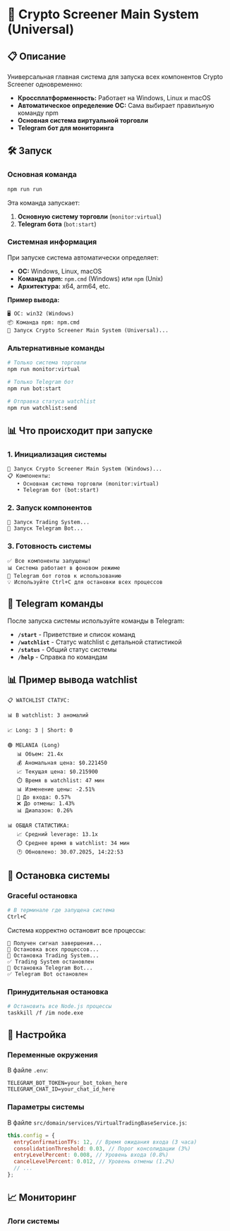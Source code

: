 # 🚀 Crypto Screener Main System (Universal)

## 📋 Описание

Универсальная главная система для запуска всех компонентов Crypto Screener одновременно:
- **Кроссплатформенность:** Работает на Windows, Linux и macOS
- **Автоматическое определение ОС:** Сама выбирает правильную команду npm
- **Основная система виртуальной торговли**
- **Telegram бот для мониторинга**

## 🛠️ Запуск

### Основная команда
```bash
npm run run
```

Эта команда запускает:
1. **Основную систему торговли** (`monitor:virtual`)
2. **Telegram бота** (`bot:start`)

### Системная информация
При запуске система автоматически определяет:
- **ОС:** Windows, Linux, macOS
- **Команда npm:** `npm.cmd` (Windows) или `npm` (Unix)
- **Архитектура:** x64, arm64, etc.

**Пример вывода:**
```
🖥️ ОС: win32 (Windows)
📦 Команда npm: npm.cmd
🚀 Запуск Crypto Screener Main System (Universal)...
```

### Альтернативные команды

```bash
# Только система торговли
npm run monitor:virtual

# Только Telegram бот
npm run bot:start

# Отправка статуса watchlist
npm run watchlist:send
```

## 📊 Что происходит при запуске

### 1. Инициализация системы
```
🚀 Запуск Crypto Screener Main System (Windows)...
📋 Компоненты:
   • Основная система торговли (monitor:virtual)
   • Telegram бот (bot:start)
```

### 2. Запуск компонентов
```
🚀 Запуск Trading System...
🚀 Запуск Telegram Bot...
```

### 3. Готовность системы
```
✅ Все компоненты запущены!
📊 Система работает в фоновом режиме
🤖 Telegram бот готов к использованию
💡 Используйте Ctrl+C для остановки всех процессов
```

## 🤖 Telegram команды

После запуска системы используйте команды в Telegram:

- **`/start`** - Приветствие и список команд
- **`/watchlist`** - Статус watchlist с детальной статистикой
- **`/status`** - Общий статус системы
- **`/help`** - Справка по командам

## 📊 Пример вывода watchlist

```
📋 WATCHLIST СТАТУС:

📊 В watchlist: 3 аномалий

📈 Long: 3 | Short: 0

🟢 MELANIA (Long)
   📊 Объем: 21.4x
   💰 Аномальная цена: $0.221450
   📈 Текущая цена: $0.215900
   ⏱️ Время в watchlist: 47 мин
   📊 Изменение цены: -2.51%
   🎯 До входа: 0.57%
   ❌ До отмены: 1.43%
   📊 Диапазон: 0.26%

📊 ОБЩАЯ СТАТИСТИКА:
   📈 Средний leverage: 13.1x
   ⏱️ Среднее время в watchlist: 34 мин
   🕐 Обновлено: 30.07.2025, 14:22:53
```

## 🛑 Остановка системы

### Graceful остановка
```bash
# В терминале где запущена система
Ctrl+C
```

Система корректно остановит все процессы:
```
🛑 Получен сигнал завершения...
🛑 Остановка всех процессов...
🛑 Остановка Trading System...
✅ Trading System остановлен
🛑 Остановка Telegram Bot...
✅ Telegram Bot остановлен
```

### Принудительная остановка
```bash
# Остановить все Node.js процессы
taskkill /f /im node.exe
```

## 🔧 Настройка

### Переменные окружения
В файле `.env`:
```env
TELEGRAM_BOT_TOKEN=your_bot_token_here
TELEGRAM_CHAT_ID=your_chat_id_here
```

### Параметры системы
В файле `src/domain/services/VirtualTradingBaseService.js`:
```javascript
this.config = {
  entryConfirmationTFs: 12, // Время ожидания входа (3 часа)
  consolidationThreshold: 0.03, // Порог консолидации (3%)
  entryLevelPercent: 0.008, // Уровень входа (0.8%)
  cancelLevelPercent: 0.012, // Уровень отмены (1.2%)
  // ...
};
```

## 📈 Мониторинг

### Логи системы
```